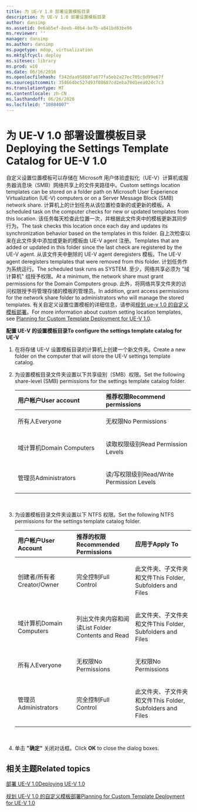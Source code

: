```yaml
---
title: 为 UE-V 1.0 部署设置模板目录
description: 为 UE-V 1.0 部署设置模板目录
author: dansimp
ms.assetid: 0e6ab5ef-8eeb-40b4-be7b-a841bd83be96
ms.reviewer: ''
manager: dansimp
ms.author: dansimp
ms.pagetype: mdop, virtualization
ms.mktglfcycl: deploy
ms.sitesec: library
ms.prod: w10
ms.date: 06/16/2016
ms.openlocfilehash: f342daa958607a077fa5eb2a27ec705c8d99e67f
ms.sourcegitcommit: 354664bc527d93f80687cd2eba70d1eea024c7c3
ms.translationtype: MT
ms.contentlocale: zh-CN
ms.lasthandoff: 06/26/2020
ms.locfileid: "10804007"
---
```

# <span data-ttu-id="0dd42-103">为 UE-V 1.0 部署设置模板目录</span><span class="sxs-lookup"><span data-stu-id="0dd42-103">Deploying the Settings Template Catalog for UE-V 1.0</span></span>


<span data-ttu-id="0dd42-104">自定义设置位置模板可以存储在 Microsoft 用户体验虚拟化（UE-V）计算机或服务器消息块（SMB）网络共享上的文件夹路径中。</span><span class="sxs-lookup"><span data-stu-id="0dd42-104">Custom settings location templates can be stored on a folder path on Microsoft User Experience Virtualization (UE-V) computers or on a Server Message Block (SMB) network share.</span></span> <span data-ttu-id="0dd42-105">计算机上的计划任务从该位置检查新的或更新的模板。</span><span class="sxs-lookup"><span data-stu-id="0dd42-105">A scheduled task on the computer checks for new or updated templates from this location.</span></span> <span data-ttu-id="0dd42-106">该任务每天检查此位置一次，并根据此文件夹中的模板更新其同步行为。</span><span class="sxs-lookup"><span data-stu-id="0dd42-106">The task checks this location once each day and updates its synchronization behavior based on the templates in this folder.</span></span> <span data-ttu-id="0dd42-107">自上次检查以来在此文件夹中添加或更新的模板由 UE-V agent 注册。</span><span class="sxs-lookup"><span data-stu-id="0dd42-107">Templates that are added or updated in this folder since the last check are registered by the UE-V agent.</span></span> <span data-ttu-id="0dd42-108">从该文件夹中删除的 UE-V agent deregisters 模板。</span><span class="sxs-lookup"><span data-stu-id="0dd42-108">The UE-V agent deregisters templates that were removed from this folder.</span></span> <span data-ttu-id="0dd42-109">计划任务作为系统运行。</span><span class="sxs-lookup"><span data-stu-id="0dd42-109">The scheduled task runs as SYSTEM.</span></span> <span data-ttu-id="0dd42-110">至少，网络共享必须为 "域计算机" 组授予权限。</span><span class="sxs-lookup"><span data-stu-id="0dd42-110">At a minimum, the network share must grant permissions for the Domain Computers group.</span></span> <span data-ttu-id="0dd42-111">此外，将网络共享文件夹的访问权限授予将管理存储的模板的管理员。</span><span class="sxs-lookup"><span data-stu-id="0dd42-111">In addition, grant access permissions for the network share folder to administrators who will manage the stored templates.</span></span> <span data-ttu-id="0dd42-112">有关自定义设置位置模板的详细信息，请参阅[规划 ue-v 1.0 的自定义模板部署](planning-for-custom-template-deployment-for-ue-v-10.md)。</span><span class="sxs-lookup"><span data-stu-id="0dd42-112">For more information about custom setting location templates, see [Planning for Custom Template Deployment for UE-V 1.0](planning-for-custom-template-deployment-for-ue-v-10.md).</span></span>

**<span data-ttu-id="0dd42-113">配置 UE-V 的设置模板目录</span><span class="sxs-lookup"><span data-stu-id="0dd42-113">To configure the settings template catalog for UE-V</span></span>**

1.  <span data-ttu-id="0dd42-114">在将存储 UE-V 设置模板目录的计算机上创建一个新文件夹。</span><span class="sxs-lookup"><span data-stu-id="0dd42-114">Create a new folder on the computer that will store the UE-V settings template catalog.</span></span>

2.  <span data-ttu-id="0dd42-115">为设置模板目录文件夹设置以下共享级别（SMB）权限。</span><span class="sxs-lookup"><span data-stu-id="0dd42-115">Set the following share-level (SMB) permissions for the settings template catalog folder.</span></span>

    <table>
    <colgroup>
    <col width="50%" />
    <col width="50%" />
    </colgroup>
    <thead>
    <tr class="header">
    <th align="left"><strong><span data-ttu-id="0dd42-116">用户帐户</span><span class="sxs-lookup"><span data-stu-id="0dd42-116">User account</span></span></strong></th>
    <th align="left"><strong><span data-ttu-id="0dd42-117">推荐权限</span><span class="sxs-lookup"><span data-stu-id="0dd42-117">Recommend permissions</span></span></strong></th>
    </tr>
    </thead>
    <tbody>
    <tr class="odd">
    <td align="left"><p><span data-ttu-id="0dd42-118">所有人</span><span class="sxs-lookup"><span data-stu-id="0dd42-118">Everyone</span></span></p></td>
    <td align="left"><p><span data-ttu-id="0dd42-119">无权限</span><span class="sxs-lookup"><span data-stu-id="0dd42-119">No Permissions</span></span></p></td>
    </tr>
    <tr class="even">
    <td align="left"><p><span data-ttu-id="0dd42-120">域计算机</span><span class="sxs-lookup"><span data-stu-id="0dd42-120">Domain Computers</span></span></p></td>
    <td align="left"><p><span data-ttu-id="0dd42-121">读取权限级别</span><span class="sxs-lookup"><span data-stu-id="0dd42-121">Read Permission Levels</span></span></p></td>
    </tr>
    <tr class="odd">
    <td align="left"><p><span data-ttu-id="0dd42-122">管理员</span><span class="sxs-lookup"><span data-stu-id="0dd42-122">Administrators</span></span></p></td>
    <td align="left"><p><span data-ttu-id="0dd42-123">读/写权限级别</span><span class="sxs-lookup"><span data-stu-id="0dd42-123">Read/Write Permission Levels</span></span></p></td>
    </tr>
    </tbody>
    </table>

     

3.  <span data-ttu-id="0dd42-124">为设置模板目录文件夹设置以下 NTFS 权限。</span><span class="sxs-lookup"><span data-stu-id="0dd42-124">Set the following NTFS permissions for the settings template catalog folder.</span></span>

    <table>
    <colgroup>
    <col width="33%" />
    <col width="33%" />
    <col width="33%" />
    </colgroup>
    <thead>
    <tr class="header">
    <th align="left"><span data-ttu-id="0dd42-125">用户帐户</span><span class="sxs-lookup"><span data-stu-id="0dd42-125">User Account</span></span></th>
    <th align="left"><span data-ttu-id="0dd42-126">推荐的权限</span><span class="sxs-lookup"><span data-stu-id="0dd42-126">Recommended Permissions</span></span></th>
    <th align="left"><span data-ttu-id="0dd42-127">应用于</span><span class="sxs-lookup"><span data-stu-id="0dd42-127">Apply To</span></span></th>
    </tr>
    </thead>
    <tbody>
    <tr class="odd">
    <td align="left"><p><span data-ttu-id="0dd42-128">创建者/所有者</span><span class="sxs-lookup"><span data-stu-id="0dd42-128">Creator/Owner</span></span></p></td>
    <td align="left"><p><span data-ttu-id="0dd42-129">完全控制</span><span class="sxs-lookup"><span data-stu-id="0dd42-129">Full Control</span></span></p></td>
    <td align="left"><p><span data-ttu-id="0dd42-130">此文件夹、子文件夹和文件</span><span class="sxs-lookup"><span data-stu-id="0dd42-130">This Folder, Subfolders and Files</span></span></p></td>
    </tr>
    <tr class="even">
    <td align="left"><p><span data-ttu-id="0dd42-131">域计算机</span><span class="sxs-lookup"><span data-stu-id="0dd42-131">Domain Computers</span></span></p></td>
    <td align="left"><p><span data-ttu-id="0dd42-132">列出文件夹内容和阅读</span><span class="sxs-lookup"><span data-stu-id="0dd42-132">List Folder Contents and Read</span></span></p></td>
    <td align="left"><p><span data-ttu-id="0dd42-133">此文件夹、子文件夹和文件</span><span class="sxs-lookup"><span data-stu-id="0dd42-133">This Folder, Subfolders and Files</span></span></p></td>
    </tr>
    <tr class="odd">
    <td align="left"><p><span data-ttu-id="0dd42-134">所有人</span><span class="sxs-lookup"><span data-stu-id="0dd42-134">Everyone</span></span></p></td>
    <td align="left"><p><span data-ttu-id="0dd42-135">无权限</span><span class="sxs-lookup"><span data-stu-id="0dd42-135">No Permissions</span></span></p></td>
    <td align="left"><p><span data-ttu-id="0dd42-136">无权限</span><span class="sxs-lookup"><span data-stu-id="0dd42-136">No Permissions</span></span></p></td>
    </tr>
    <tr class="even">
    <td align="left"><p><span data-ttu-id="0dd42-137">管理员</span><span class="sxs-lookup"><span data-stu-id="0dd42-137">Administrators</span></span></p></td>
    <td align="left"><p><span data-ttu-id="0dd42-138">完全控制</span><span class="sxs-lookup"><span data-stu-id="0dd42-138">Full Control</span></span></p></td>
    <td align="left"><p><span data-ttu-id="0dd42-139">此文件夹、子文件夹和文件</span><span class="sxs-lookup"><span data-stu-id="0dd42-139">This Folder, Subfolders and Files</span></span></p></td>
    </tr>
    </tbody>
    </table>

     

4.  <span data-ttu-id="0dd42-140">单击 **"确定"** 关闭对话框。</span><span class="sxs-lookup"><span data-stu-id="0dd42-140">Click **OK** to close the dialog boxes.</span></span>

## <span data-ttu-id="0dd42-141">相关主题</span><span class="sxs-lookup"><span data-stu-id="0dd42-141">Related topics</span></span>


[<span data-ttu-id="0dd42-142">部署 UE-V 1.0</span><span class="sxs-lookup"><span data-stu-id="0dd42-142">Deploying UE-V 1.0</span></span>](deploying-ue-v-10.md)

[<span data-ttu-id="0dd42-143">规划 UE-V 1.0 的自定义模板部署</span><span class="sxs-lookup"><span data-stu-id="0dd42-143">Planning for Custom Template Deployment for UE-V 1.0</span></span>](planning-for-custom-template-deployment-for-ue-v-10.md)

 

 





